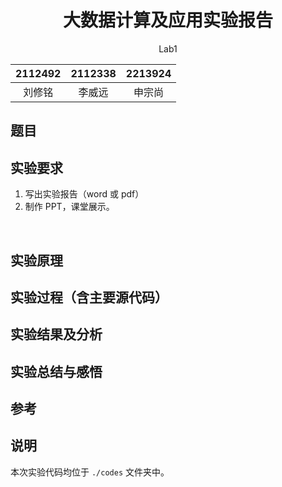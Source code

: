 # <center>大数据计算及应用实验报告</center>

 <center>Lab1</center>

| 2112492 | 2112338 | 2213924 |
| :-----: | :-----: | :-----: |
| 刘修铭  | 李威远  | 申宗尚  |

## 题目





## 实验要求

1. 写出实验报告（word 或 pdf）
2. 制作 PPT，课堂展示。

​	

## 实验原理





## 实验过程（含主要源代码）



## 实验结果及分析





## 实验总结与感悟



## 参考





## 说明

本次实验代码均位于 `./codes` 文件夹中。

